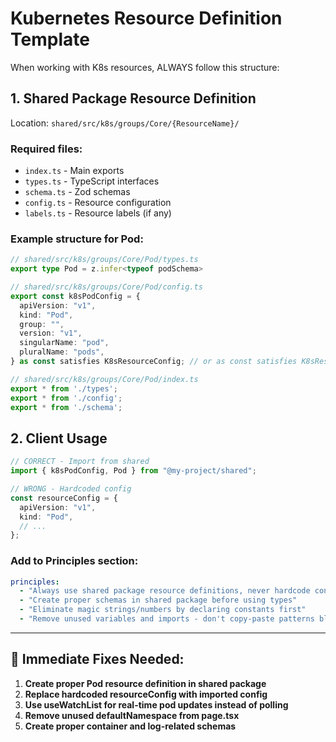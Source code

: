 # Kubernetes Resource Definition Template

When working with K8s resources, ALWAYS follow this structure:

## 1. Shared Package Resource Definition
Location: `shared/src/k8s/groups/Core/{ResourceName}/`

### Required files:
- `index.ts` - Main exports
- `types.ts` - TypeScript interfaces  
- `schema.ts` - Zod schemas
- `config.ts` - Resource configuration
- `labels.ts` - Resource labels (if any)

### Example structure for Pod:
```typescript
// shared/src/k8s/groups/Core/Pod/types.ts
export type Pod = z.infer<typeof podSchema>

// shared/src/k8s/groups/Core/Pod/config.ts
export const k8sPodConfig = {
  apiVersion: "v1",
  kind: "Pod", 
  group: "",
  version: "v1",
  singularName: "pod",
  pluralName: "pods",
} as const satisfies K8sResourceConfig; // or as const satisfies K8sResourceConfig<typeof podLabels>

// shared/src/k8s/groups/Core/Pod/index.ts
export * from './types';
export * from './config';
export * from './schema';
```

## 2. Client Usage
```typescript
// CORRECT - Import from shared
import { k8sPodConfig, Pod } from "@my-project/shared";

// WRONG - Hardcoded config
const resourceConfig = {
  apiVersion: "v1",
  kind: "Pod",
  // ...
};
```

### **Add to Principles section:**
```yaml
principles:
  - "Always use shared package resource definitions, never hardcode configs"
  - "Create proper schemas in shared package before using types"
  - "Eliminate magic strings/numbers by declaring constants first"
  - "Remove unused variables and imports - don't copy-paste patterns blindly"
```

---

## 🔨 **Immediate Fixes Needed:**

1. **Create proper Pod resource definition in shared package**
2. **Replace hardcoded resourceConfig with imported config**
3. **Use useWatchList for real-time pod updates instead of polling**
4. **Remove unused defaultNamespace from page.tsx**
5. **Create proper container and log-related schemas**